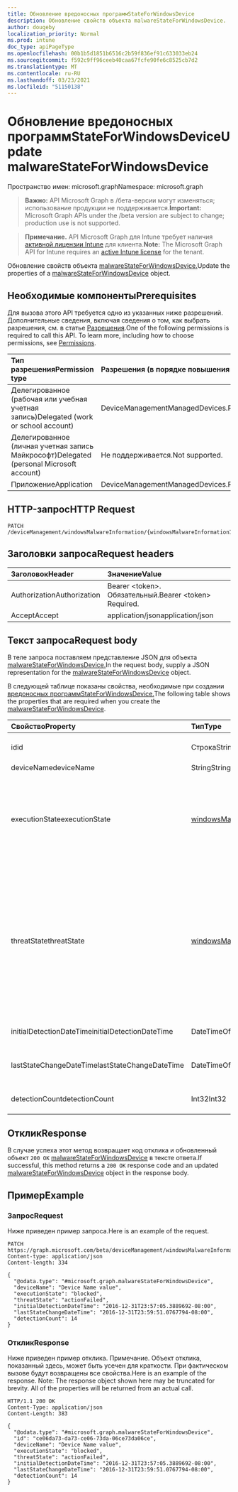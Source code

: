 ```yaml
---
title: Обновление вредоносных программStateForWindowsDevice
description: Обновление свойств объекта malwareStateForWindowsDevice.
author: dougeby
localization_priority: Normal
ms.prod: intune
doc_type: apiPageType
ms.openlocfilehash: 00b1b5d1851b6516c2b59f836ef91c633033eb24
ms.sourcegitcommit: f592c9ff96ceeb40caa67fcfe90fe6c8525cb7d2
ms.translationtype: MT
ms.contentlocale: ru-RU
ms.lasthandoff: 03/23/2021
ms.locfileid: "51150138"
---
```

# <a name="update-malwarestateforwindowsdevice"></a><span data-ttu-id="c57c4-103">Обновление вредоносных программStateForWindowsDevice</span><span class="sxs-lookup"><span data-stu-id="c57c4-103">Update malwareStateForWindowsDevice</span></span>

<span data-ttu-id="c57c4-104">Пространство имен: microsoft.graph</span><span class="sxs-lookup"><span data-stu-id="c57c4-104">Namespace: microsoft.graph</span></span>

> <span data-ttu-id="c57c4-105">**Важно:** API Microsoft Graph в /бета-версии могут изменяться; использование продукции не поддерживается.</span><span class="sxs-lookup"><span data-stu-id="c57c4-105">**Important:** Microsoft Graph APIs under the /beta version are subject to change; production use is not supported.</span></span>

> <span data-ttu-id="c57c4-106">**Примечание.** API Microsoft Graph для Intune требует наличия [активной лицензии Intune](https://go.microsoft.com/fwlink/?linkid=839381) для клиента.</span><span class="sxs-lookup"><span data-stu-id="c57c4-106">**Note:** The Microsoft Graph API for Intune requires an [active Intune license](https://go.microsoft.com/fwlink/?linkid=839381) for the tenant.</span></span>

<span data-ttu-id="c57c4-107">Обновление свойств объекта [malwareStateForWindowsDevice.](../resources/intune-devices-malwarestateforwindowsdevice.md)</span><span class="sxs-lookup"><span data-stu-id="c57c4-107">Update the properties of a [malwareStateForWindowsDevice](../resources/intune-devices-malwarestateforwindowsdevice.md) object.</span></span>

## <a name="prerequisites"></a><span data-ttu-id="c57c4-108">Необходимые компоненты</span><span class="sxs-lookup"><span data-stu-id="c57c4-108">Prerequisites</span></span>
<span data-ttu-id="c57c4-p101">Для вызова этого API требуется одно из указанных ниже разрешений. Дополнительные сведения, включая сведения о том, как выбрать разрешения, см. в статье [Разрешения](/graph/permissions-reference).</span><span class="sxs-lookup"><span data-stu-id="c57c4-p101">One of the following permissions is required to call this API. To learn more, including how to choose permissions, see [Permissions](/graph/permissions-reference).</span></span>

|<span data-ttu-id="c57c4-111">Тип разрешения</span><span class="sxs-lookup"><span data-stu-id="c57c4-111">Permission type</span></span>|<span data-ttu-id="c57c4-112">Разрешения (в порядке повышения привилегий)</span><span class="sxs-lookup"><span data-stu-id="c57c4-112">Permissions (from least to most privileged)</span></span>|
|:---|:---|
|<span data-ttu-id="c57c4-113">Делегированное (рабочая или учебная учетная запись)</span><span class="sxs-lookup"><span data-stu-id="c57c4-113">Delegated (work or school account)</span></span>|<span data-ttu-id="c57c4-114">DeviceManagementManagedDevices.ReadWrite.All</span><span class="sxs-lookup"><span data-stu-id="c57c4-114">DeviceManagementManagedDevices.ReadWrite.All</span></span>|
|<span data-ttu-id="c57c4-115">Делегированное (личная учетная запись Майкрософт)</span><span class="sxs-lookup"><span data-stu-id="c57c4-115">Delegated (personal Microsoft account)</span></span>|<span data-ttu-id="c57c4-116">Не поддерживается.</span><span class="sxs-lookup"><span data-stu-id="c57c4-116">Not supported.</span></span>|
|<span data-ttu-id="c57c4-117">Приложение</span><span class="sxs-lookup"><span data-stu-id="c57c4-117">Application</span></span>|<span data-ttu-id="c57c4-118">DeviceManagementManagedDevices.ReadWrite.All</span><span class="sxs-lookup"><span data-stu-id="c57c4-118">DeviceManagementManagedDevices.ReadWrite.All</span></span>|

## <a name="http-request"></a><span data-ttu-id="c57c4-119">HTTP-запрос</span><span class="sxs-lookup"><span data-stu-id="c57c4-119">HTTP Request</span></span>
<!-- {
  "blockType": "ignored"
}
-->
``` http
PATCH /deviceManagement/windowsMalwareInformation/{windowsMalwareInformationId}/deviceMalwareStates/{malwareStateForWindowsDeviceId}
```

## <a name="request-headers"></a><span data-ttu-id="c57c4-120">Заголовки запроса</span><span class="sxs-lookup"><span data-stu-id="c57c4-120">Request headers</span></span>
|<span data-ttu-id="c57c4-121">Заголовок</span><span class="sxs-lookup"><span data-stu-id="c57c4-121">Header</span></span>|<span data-ttu-id="c57c4-122">Значение</span><span class="sxs-lookup"><span data-stu-id="c57c4-122">Value</span></span>|
|:---|:---|
|<span data-ttu-id="c57c4-123">Authorization</span><span class="sxs-lookup"><span data-stu-id="c57c4-123">Authorization</span></span>|<span data-ttu-id="c57c4-124">Bearer &lt;token&gt;. Обязательный.</span><span class="sxs-lookup"><span data-stu-id="c57c4-124">Bearer &lt;token&gt; Required.</span></span>|
|<span data-ttu-id="c57c4-125">Accept</span><span class="sxs-lookup"><span data-stu-id="c57c4-125">Accept</span></span>|<span data-ttu-id="c57c4-126">application/json</span><span class="sxs-lookup"><span data-stu-id="c57c4-126">application/json</span></span>|

## <a name="request-body"></a><span data-ttu-id="c57c4-127">Текст запроса</span><span class="sxs-lookup"><span data-stu-id="c57c4-127">Request body</span></span>
<span data-ttu-id="c57c4-128">В теле запроса поставляем представление JSON для объекта [malwareStateForWindowsDevice.](../resources/intune-devices-malwarestateforwindowsdevice.md)</span><span class="sxs-lookup"><span data-stu-id="c57c4-128">In the request body, supply a JSON representation for the [malwareStateForWindowsDevice](../resources/intune-devices-malwarestateforwindowsdevice.md) object.</span></span>

<span data-ttu-id="c57c4-129">В следующей таблице показаны свойства, необходимые при создании [вредоносных программStateForWindowsDevice.](../resources/intune-devices-malwarestateforwindowsdevice.md)</span><span class="sxs-lookup"><span data-stu-id="c57c4-129">The following table shows the properties that are required when you create the [malwareStateForWindowsDevice](../resources/intune-devices-malwarestateforwindowsdevice.md).</span></span>

|<span data-ttu-id="c57c4-130">Свойство</span><span class="sxs-lookup"><span data-stu-id="c57c4-130">Property</span></span>|<span data-ttu-id="c57c4-131">Тип</span><span class="sxs-lookup"><span data-stu-id="c57c4-131">Type</span></span>|<span data-ttu-id="c57c4-132">Описание</span><span class="sxs-lookup"><span data-stu-id="c57c4-132">Description</span></span>|
|:---|:---|:---|
|<span data-ttu-id="c57c4-133">id</span><span class="sxs-lookup"><span data-stu-id="c57c4-133">id</span></span>|<span data-ttu-id="c57c4-134">Строка</span><span class="sxs-lookup"><span data-stu-id="c57c4-134">String</span></span>|<span data-ttu-id="c57c4-135">Уникальный идентификатор.</span><span class="sxs-lookup"><span data-stu-id="c57c4-135">The unique Identifier.</span></span> <span data-ttu-id="c57c4-136">Это id устройства.</span><span class="sxs-lookup"><span data-stu-id="c57c4-136">This is device id.</span></span>|
|<span data-ttu-id="c57c4-137">deviceName</span><span class="sxs-lookup"><span data-stu-id="c57c4-137">deviceName</span></span>|<span data-ttu-id="c57c4-138">String</span><span class="sxs-lookup"><span data-stu-id="c57c4-138">String</span></span>|<span data-ttu-id="c57c4-139">Имя устройства</span><span class="sxs-lookup"><span data-stu-id="c57c4-139">Device name</span></span>|
|<span data-ttu-id="c57c4-140">executionState</span><span class="sxs-lookup"><span data-stu-id="c57c4-140">executionState</span></span>|[<span data-ttu-id="c57c4-141">windowsMalwareExecutionState</span><span class="sxs-lookup"><span data-stu-id="c57c4-141">windowsMalwareExecutionState</span></span>](../resources/intune-devices-windowsmalwareexecutionstate.md)|<span data-ttu-id="c57c4-142">Состояние выполнения вредоносных программ, таких как блокированная или исполняемая и т.д. Возможные значения: `unknown` `blocked` , , , `allowed` `running` `notRunning` .</span><span class="sxs-lookup"><span data-stu-id="c57c4-142">Execution status of the malware like blocked/executing etc. Possible values are: `unknown`, `blocked`, `allowed`, `running`, `notRunning`.</span></span>|
|<span data-ttu-id="c57c4-143">threatState</span><span class="sxs-lookup"><span data-stu-id="c57c4-143">threatState</span></span>|[<span data-ttu-id="c57c4-144">windowsMalwareThreatState</span><span class="sxs-lookup"><span data-stu-id="c57c4-144">windowsMalwareThreatState</span></span>](../resources/intune-devices-windowsmalwarethreatstate.md)|<span data-ttu-id="c57c4-145">Состояние угрозы вредоносных программ, таких как очистка/карантин и т.д. Возможные значения: `active` `actionFailed` , , , , , `manualStepsRequired` , `fullScanRequired` , `rebootRequired` `remediatedWithNonCriticalFailures` `quarantined` `removed` `cleaned` `allowed` `noStatusCleared` .</span><span class="sxs-lookup"><span data-stu-id="c57c4-145">Threat status of the malware like cleaned/quarantined/allowed etc. Possible values are: `active`, `actionFailed`, `manualStepsRequired`, `fullScanRequired`, `rebootRequired`, `remediatedWithNonCriticalFailures`, `quarantined`, `removed`, `cleaned`, `allowed`, `noStatusCleared`.</span></span>|
|<span data-ttu-id="c57c4-146">initialDetectionDateTime</span><span class="sxs-lookup"><span data-stu-id="c57c4-146">initialDetectionDateTime</span></span>|<span data-ttu-id="c57c4-147">DateTimeOffset</span><span class="sxs-lookup"><span data-stu-id="c57c4-147">DateTimeOffset</span></span>|<span data-ttu-id="c57c4-148">Начальное время обнаружения вредоносных программ</span><span class="sxs-lookup"><span data-stu-id="c57c4-148">Initial detection datetime of the malware</span></span>|
|<span data-ttu-id="c57c4-149">lastStateChangeDateTime</span><span class="sxs-lookup"><span data-stu-id="c57c4-149">lastStateChangeDateTime</span></span>|<span data-ttu-id="c57c4-150">DateTimeOffset</span><span class="sxs-lookup"><span data-stu-id="c57c4-150">DateTimeOffset</span></span>|<span data-ttu-id="c57c4-151">Последний раз, когда эта конкретная угроза была изменена</span><span class="sxs-lookup"><span data-stu-id="c57c4-151">The last time this particular threat was changed</span></span>|
|<span data-ttu-id="c57c4-152">detectionCount</span><span class="sxs-lookup"><span data-stu-id="c57c4-152">detectionCount</span></span>|<span data-ttu-id="c57c4-153">Int32</span><span class="sxs-lookup"><span data-stu-id="c57c4-153">Int32</span></span>|<span data-ttu-id="c57c4-154">Количество случаев обнаружения вредоносных программ</span><span class="sxs-lookup"><span data-stu-id="c57c4-154">Number of times the malware is detected</span></span>|



## <a name="response"></a><span data-ttu-id="c57c4-155">Отклик</span><span class="sxs-lookup"><span data-stu-id="c57c4-155">Response</span></span>
<span data-ttu-id="c57c4-156">В случае успеха этот метод возвращает код отклика и обновленный объект `200 OK` [malwareStateForWindowsDevice](../resources/intune-devices-malwarestateforwindowsdevice.md) в тексте ответа.</span><span class="sxs-lookup"><span data-stu-id="c57c4-156">If successful, this method returns a `200 OK` response code and an updated [malwareStateForWindowsDevice](../resources/intune-devices-malwarestateforwindowsdevice.md) object in the response body.</span></span>

## <a name="example"></a><span data-ttu-id="c57c4-157">Пример</span><span class="sxs-lookup"><span data-stu-id="c57c4-157">Example</span></span>

### <a name="request"></a><span data-ttu-id="c57c4-158">Запрос</span><span class="sxs-lookup"><span data-stu-id="c57c4-158">Request</span></span>
<span data-ttu-id="c57c4-159">Ниже приведен пример запроса.</span><span class="sxs-lookup"><span data-stu-id="c57c4-159">Here is an example of the request.</span></span>
``` http
PATCH https://graph.microsoft.com/beta/deviceManagement/windowsMalwareInformation/{windowsMalwareInformationId}/deviceMalwareStates/{malwareStateForWindowsDeviceId}
Content-type: application/json
Content-length: 334

{
  "@odata.type": "#microsoft.graph.malwareStateForWindowsDevice",
  "deviceName": "Device Name value",
  "executionState": "blocked",
  "threatState": "actionFailed",
  "initialDetectionDateTime": "2016-12-31T23:57:05.3889692-08:00",
  "lastStateChangeDateTime": "2016-12-31T23:59:51.0767794-08:00",
  "detectionCount": 14
}
```

### <a name="response"></a><span data-ttu-id="c57c4-160">Отклик</span><span class="sxs-lookup"><span data-stu-id="c57c4-160">Response</span></span>
<span data-ttu-id="c57c4-p103">Ниже приведен пример отклика. Примечание. Объект отклика, показанный здесь, может быть усечен для краткости. При фактическом вызове будут возвращены все свойства.</span><span class="sxs-lookup"><span data-stu-id="c57c4-p103">Here is an example of the response. Note: The response object shown here may be truncated for brevity. All of the properties will be returned from an actual call.</span></span>
``` http
HTTP/1.1 200 OK
Content-Type: application/json
Content-Length: 383

{
  "@odata.type": "#microsoft.graph.malwareStateForWindowsDevice",
  "id": "ce06da73-da73-ce06-73da-06ce73da06ce",
  "deviceName": "Device Name value",
  "executionState": "blocked",
  "threatState": "actionFailed",
  "initialDetectionDateTime": "2016-12-31T23:57:05.3889692-08:00",
  "lastStateChangeDateTime": "2016-12-31T23:59:51.0767794-08:00",
  "detectionCount": 14
}
```




